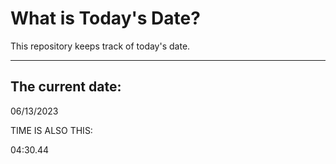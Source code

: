 # What is Today's Date?
This repository keeps track of today's date.
* * *
 
## The current date:  
 06/13/2023 
  
  
 TIME IS ALSO THIS: 
  
 04:30.44 
  
  

